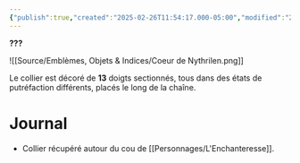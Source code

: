 ```yaml
---
{"publish":true,"created":"2025-02-26T11:54:17.000-05:00","modified":"2025-02-26T11:54:17.000-05:00","tags":["Nessa","Objet"],"cssclasses":""}
---
```


**???**

![[Source/Emblèmes, Objets & Indices/Coeur de Nythrilen.png]]

Le collier est décoré de **13** doigts sectionnés, tous dans des états de putréfaction différents, placés le long de la chaîne.

# Journal

- Collier récupéré autour du cou de [[Personnages/L'Enchanteresse]].